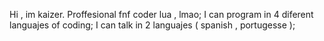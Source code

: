 Hi , im kaizer.
Proffesional fnf coder lua , lmao;
I can program in 4 diferent languajes of coding;
I can talk in 2 languajes ( spanish , portugesse );
